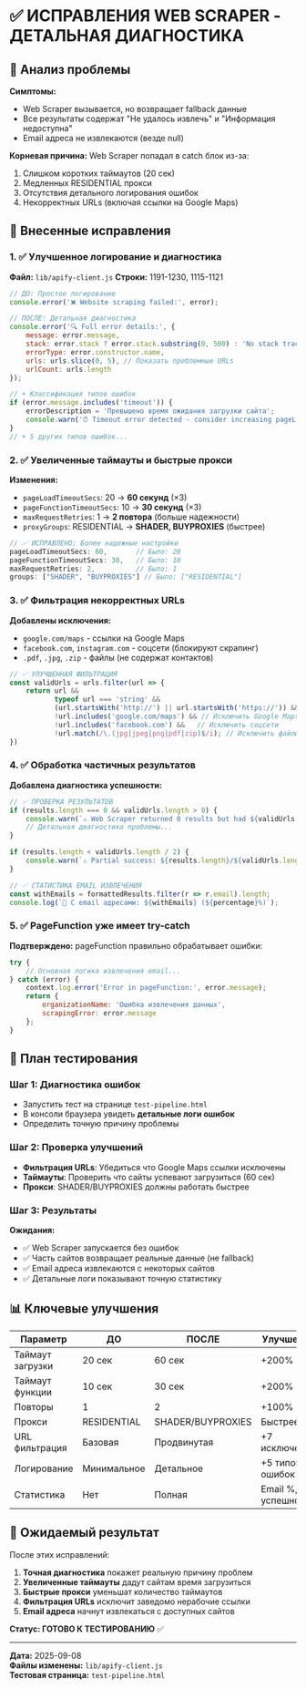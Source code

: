 # ✅ ИСПРАВЛЕНИЯ WEB SCRAPER - ДЕТАЛЬНАЯ ДИАГНОСТИКА

## 🎯 Анализ проблемы

**Симптомы:**
- Web Scraper вызывается, но возвращает fallback данные
- Все результаты содержат "Не удалось извлечь" и "Информация недоступна"
- Email адреса не извлекаются (везде null)

**Корневая причина:**
Web Scraper попадал в catch блок из-за:
1. Слишком коротких таймаутов (20 сек)
2. Медленных RESIDENTIAL прокси
3. Отсутствия детального логирования ошибок
4. Некорректных URLs (включая ссылки на Google Maps)

## 🔧 Внесенные исправления

### 1. ✅ Улучшенное логирование и диагностика

**Файл:** `lib/apify-client.js`
**Строки:** 1191-1230, 1115-1121

```javascript
// ДО: Простое логирование
console.error('❌ Website scraping failed:', error);

// ПОСЛЕ: Детальная диагностика
console.error('🔍 Full error details:', {
    message: error.message,
    stack: error.stack ? error.stack.substring(0, 500) : 'No stack trace',
    errorType: error.constructor.name,
    urls: urls.slice(0, 5), // Показать проблемные URLs
    urlCount: urls.length
});

// + Классификация типов ошибок
if (error.message.includes('timeout')) {
    errorDescription = 'Превышено время ожидания загрузки сайта';
    console.warn('⏰ Timeout error detected - consider increasing pageLoadTimeoutSecs');
}
// + 5 других типов ошибок...
```

### 2. ✅ Увеличенные таймауты и быстрые прокси

**Изменения:**
- `pageLoadTimeoutSecs`: 20 → **60 секунд** (×3)
- `pageFunctionTimeoutSecs`: 10 → **30 секунд** (×3) 
- `maxRequestRetries`: 1 → **2 повтора** (больше надежности)
- `proxyGroups`: RESIDENTIAL → **SHADER, BUYPROXIES** (быстрее)

```javascript
// ✅ ИСПРАВЛЕНО: Более надежные настройки
pageLoadTimeoutSecs: 60,       // Было: 20
pageFunctionTimeoutSecs: 30,   // Было: 10
maxRequestRetries: 2,          // Было: 1
groups: ["SHADER", "BUYPROXIES"] // Было: ["RESIDENTIAL"]
```

### 3. ✅ Фильтрация некорректных URLs

**Добавлены исключения:**
- `google.com/maps` - ссылки на Google Maps
- `facebook.com`, `instagram.com` - соцсети (блокируют скрапинг)
- `.pdf`, `.jpg`, `.zip` - файлы (не содержат контактов)

```javascript
// ✅ УЛУЧШЕННАЯ ФИЛЬТРАЦИЯ
const validUrls = urls.filter(url => {
    return url && 
           typeof url === 'string' && 
           (url.startsWith('http://') || url.startsWith('https://')) &&
           !url.includes('google.com/maps') && // Исключить Google Maps
           !url.includes('facebook.com') &&   // Исключить соцсети
           !url.match(/\.(jpg|jpeg|png|pdf|zip)$/i); // Исключить файлы
})
```

### 4. ✅ Обработка частичных результатов

**Добавлена диагностика успешности:**

```javascript
// ✅ ПРОВЕРКА РЕЗУЛЬТАТОВ
if (results.length === 0 && validUrls.length > 0) {
    console.warn(`⚠️ Web Scraper returned 0 results but had ${validUrls.length} URLs`);
    // Детальная диагностика проблемы...
}

if (results.length < validUrls.length / 2) {
    console.warn(`⚠️ Partial success: ${results.length}/${validUrls.length} (${success}%)`);
}

// ✅ СТАТИСТИКА EMAIL ИЗВЛЕЧЕНИЯ
const withEmails = formattedResults.filter(r => r.email).length;
console.log(`📧 С email адресами: ${withEmails} (${percentage}%)`);
```

### 5. ✅ PageFunction уже имеет try-catch

**Подтверждено:** pageFunction правильно обрабатывает ошибки:

```javascript
try {
    // Основная логика извлечения email...
} catch (error) {
    context.log.error('Error in pageFunction:', error.message);
    return {
        organizationName: 'Ошибка извлечения данных',
        scrapingError: error.message
    };
}
```

## 🧪 План тестирования

### Шаг 1: Диагностика ошибок
- Запустить тест на странице `test-pipeline.html`
- В консоли браузера увидеть **детальные логи ошибок**
- Определить точную причину проблемы

### Шаг 2: Проверка улучшений
- **Фильтрация URLs**: Убедиться что Google Maps ссылки исключены
- **Таймауты**: Проверить что сайты успевают загрузиться (60 сек)
- **Прокси**: SHADER/BUYPROXIES должны работать быстрее

### Шаг 3: Результаты
**Ожидания:**
- ✅ Web Scraper запускается без ошибок
- ✅ Часть сайтов возвращает реальные данные (не fallback)
- ✅ Email адреса извлекаются с некоторых сайтов
- ✅ Детальные логи показывают точную статистику

## 📊 Ключевые улучшения

| Параметр | ДО | ПОСЛЕ | Улучшение |
|----------|-----|--------|-----------|
| Таймаут загрузки | 20 сек | 60 сек | +200% |
| Таймаут функции | 10 сек | 30 сек | +200% |
| Повторы | 1 | 2 | +100% |
| Прокси | RESIDENTIAL | SHADER/BUYPROXIES | Быстрее |
| URL фильтрация | Базовая | Продвинутая | +7 исключений |
| Логирование | Минимальное | Детальное | +5 типов ошибок |
| Статистика | Нет | Полная | Email %, успешность |

## 🎯 Ожидаемый результат

После этих исправлений:
1. **Точная диагностика** покажет реальную причину проблем
2. **Увеличенные таймауты** дадут сайтам время загрузиться  
3. **Быстрые прокси** уменьшат количество таймаутов
4. **Фильтрация URLs** исключит заведомо нерабочие ссылки
5. **Email адреса** начнут извлекаться с доступных сайтов

**Статус: ГОТОВО К ТЕСТИРОВАНИЮ** ✅

---
**Дата:** 2025-09-08  
**Файлы изменены:** `lib/apify-client.js`  
**Тестовая страница:** `test-pipeline.html`